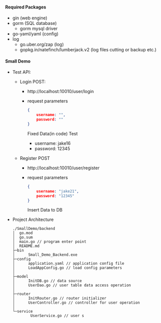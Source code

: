 #### Required Packages
- gin (web engine)
- gorm (SQL database)
  - gorm mysql driver
- go-yaml/yaml (config)
- log
  - go.uber.org/zap (log)
  - gopkg.in/natefinch/lumberjack.v2 (log files cutting or backup etc.)



#### Small Demo

- Test API:

  - Login POST:

    - http://localhost:10010/user/login

    - request parameters

      ```JSON
      {
          username: "",
          password: ""
      }
      ```

      Fixed Data(in code) Test

      - username: jake16
      - password: 12345

  - Register POST

    - http://localhost:10010/user/register

    - request parameters

      ```JSON
      {
          username: "jake21",
          password: "12345"
      }
      ```

      Insert Data to DB

- Project Architecture

  ```
  ./SmallDemo/backend
  │  go.mod
  │  go.sum
  │  main.go // program enter point
  │  README.md
  ├─bin
  │      Small_Demo_Backend.exe
  ├─config
  │      application.yaml // application config file
  │      LoadAppConfig.go // load config parameters
  │
  ├─model
  │      InitDB.go // data source
  │      UserDao.go // user table data access operation
  │
  ├─router
  │      InitRouter.go // router initializer
  │      UserController.go // controller for user operation
  │
  └─service
          UserService.go // user s
  ```

  